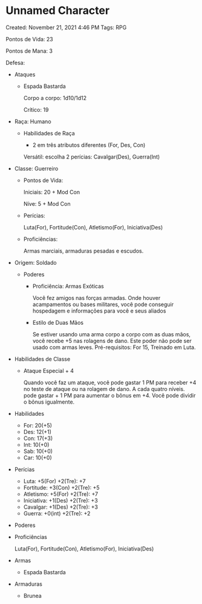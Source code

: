 # Unnamed Character

Created: November 21, 2021 4:46 PM
Tags: RPG

Pontos de Vida: 23

Pontos de Mana: 3

Defesa:

- Ataques
    - Espada Bastarda
        
        Corpo a corpo: 1d10/1d12
        
        Crítico: 19
        
- Raça: Humano
    - Habilidades de Raça
        
        + 2 em três atributos diferentes (For, Des, Con)
        
        Versátil: escolha 2 perícias: Cavalgar(Des), Guerra(Int)
        
- Classe: Guerreiro
    - Pontos de Vida:
        
        Iniciais: 20 + Mod Con
        
        Níve: 5 + Mod Con
        
    - Perícias:
        
        Luta(For), Fortitude(Con), Atletismo(For), Iniciativa(Des)
        
    - Proficiências:
        
        Armas marciais, armaduras pesadas e escudos.
        
- Origem: Soldado
    - Poderes
        - Proficiência: Armas Exóticas
            
            Você fez amigos nas forças armadas. Onde houver acampamentos ou bases militares, você pode conseguir hospedagem e informações para você e seus aliados
            
        - Estilo de Duas Mãos
            
            Se estiver usando uma arma corpo a corpo com as duas mãos, você recebe +5 nas rolagens de dano. Este poder não pode ser usado com armas leves.
            Pré-requisitos: For 15, Treinado em Luta.
            
- Habilidades de Classe
    - Ataque Especial + 4
        
        Quando você faz um ataque, você pode gastar 1 PM para receber +4 no teste de ataque ou na rolagem de dano. A cada quatro níveis. pode gastar + 1 PM para aumentar o bônus em +4. Você pode dividir o bônus igualmente.
        
- Habilidades
    - For: 20(+5)
    - Des: 12(+1)
    - Con: 17(+3)
    - Int: 10(+0)
    - Sab: 10(+0)
    - Car: 10(+0)
- Perícias
    - Luta: +5(For) +2(Tre): +7
    - Fortitude: +3(Con) +2(Tre): +5
    - Atletismo: +5(For) +2(Tre): +7
    - Iniciativa: +1(Des) +2(Tre): +3
    - Cavalgar: +1(Des) +2(Tre): +3
    - Guerra: +0(int) +2(Tre): +2
- Poderes
- Proficiências
    
    Luta(For), Fortitude(Con), Atletismo(For), Iniciativa(Des)
    
- Armas
    - Espada Bastarda
- Armaduras
    - Brunea